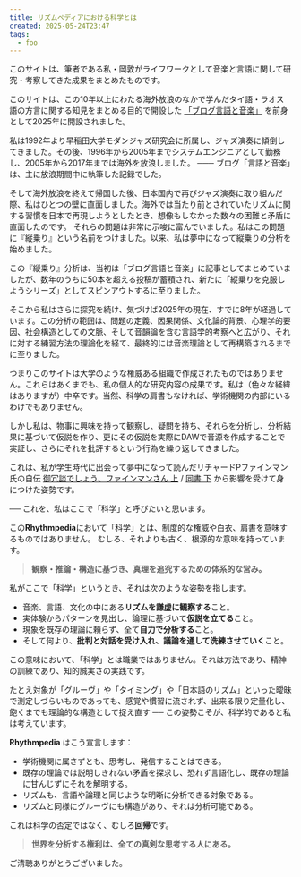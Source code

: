 ```yaml
---
title: リズムペディアにおける科学とは
created: 2025-05-24T23:47
tags:
  - foo
---
```

このサイトは、筆者である私・岡敦がライフワークとして音楽と言語に関して研究・考察してきた成果をまとめたものです。

このサイトは、この10年以上にわたる海外放浪のなかで学んだタイ語・ラオス語の方言に関する知見をまとめる目的で開設した [「ブログ言語と音楽」](https://oka-ats.blogspot.com/)  を前身として2025年に開設されました。

 私は1992年より早稲田大学モダンジャズ研究会に所属し、ジャズ演奏に傾倒してきました。その後、1996年から2005年までシステムエンジニアとして勤務し、2005年から2017年までは海外を放浪しました。 ─── ブログ「言語と音楽」は、主に放浪期間中に執筆した記録でした。

そして海外放浪を終えて帰国した後、日本国内で再びジャズ演奏に取り組んだ際、私はひとつの壁に直面しました。海外では当たり前とされていたリズムに関する習慣を日本で再現しようとしたとき、想像もしなかった数々の困難と矛盾に直面したのです。  それらの問題は非常に示唆に富んでいました。私はこの問題に『縦乗り』という名前をつけました。以来、私は夢中になって縦乗りの分析を始めました。

この『縦乗り』分析は、当初は「ブログ言語と音楽」に記事としてまとめていましたが、数年のうちに50本を超える投稿が蓄積され、新たに「縦乗りを克服しようシリーズ」としてスピンアウトするに至りました。

そこから私はさらに探究を続け、気づけば2025年の現在、すでに8年が経過しています。この分析の範囲は、問題の定義、因果関係、文化論的背景、心理学的要因、社会構造としての文脈、そして音韻論を含む言語学的考察へと広がり、それに対する練習方法の理論化を経て、最終的には音楽理論として再構築されるまでに至りました。

つまりこのサイトは大学のような権威ある組織で作成されたものではありません。これらはあくまでも、私の個人的な研究内容の成果です。私は（色々な経緯はありますが）中卒です。当然、科学の肩書もなければ、学術機関の内部にいるわけでもありません。

しかし私は、物事に興味を持って観察し、疑問を持ち、それらを分析し、分析結果に基づいて仮説を作り、更にその仮説を実際にDAWで音源を作成することで実証し、さらにそれを批評するという行為を繰り返してきました。

これは、私が学生時代に出会って夢中になって読んだリチャードPファインマン氏の自伝 [御冗談でしょう、ファインマンさん 上](https://amzn.to/43beyDS)  /  [同書 下](https://amzn.to/3YVJzJt)  から影響を受けて身につけた姿勢です。

── これを、私はここで「科学」と呼びたいと思います。

この**Rhythmpedia**において「科学」とは、制度的な権威や白衣、肩書を意味するものではありません。  むしろ、それよりも古く、根源的な意味を持っています。

> **観察・推論・構造に基づき、真理を追究するための体系的な営み。**

私がここで「科学」というとき、それは次のような姿勢を指します。

- 音楽、言語、文化の中にある**リズムを謙虚に観察する**こと。
- 実体験からパターンを見出し、論理に基づいて**仮説を立てる**こと。
- 現象を既存の理論に頼らず、全て**自力で分析する**こと。
- そして何より、**批判と対話を受け入れ、議論を通して洗練させていく**こと。

この意味において、「科学」とは職業ではありません。それは方法であり、精神の訓練であり、知的誠実さの実践です。

たとえ対象が「グルーヴ」や「タイミング」や「日本語のリズム」といった曖昧で測定しづらいものであっても、感覚や慣習に流されず、出来る限り定量化し、飽くまでも理論的な構造として捉え直す ── この姿勢こそが、科学的であると私は考えています。

**Rhythmpedia** はこう宣言します：

* 学術機関に属さずとも、思考し、発信することはできる。
* 既存の理論では説明しきれない矛盾を探求し、恐れず言語化し、既存の理論に甘んじずにそれを解明する。
* リズムも、言語や論理と同じような明晰に分析できる対象である。  
* リズムと同様にグルーヴにも構造があり、それは分析可能である。

これは科学の否定ではなく、むしろ**回帰**です。

> **世界を分析する権利は、全ての真剣な思考する人にある。**

ご清聴ありがとうございました。

